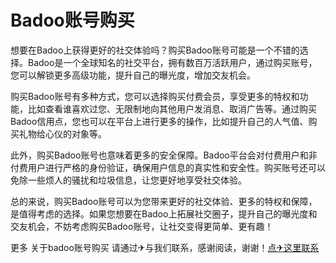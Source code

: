 # Badoo账号购买

想要在Badoo上获得更好的社交体验吗？购买Badoo账号可能是一个不错的选择。Badoo是一个全球知名的社交平台，拥有数百万活跃用户，通过购买账号，您可以解锁更多高级功能，提升自己的曝光度，增加交友机会。

购买Badoo账号有多种方式，您可以选择购买付费会员，享受更多的特权和功能，比如查看谁喜欢过您、无限制地向其他用户发消息、取消广告等。通过购买Badoo信用点，您也可以在平台上进行更多的操作，比如提升自己的人气值、购买礼物给心仪的对象等。

此外，购买Badoo账号也意味着更多的安全保障。Badoo平台会对付费用户和非付费用户进行严格的身份验证，确保用户信息的真实性和安全性。购买账号还可以免除一些烦人的骚扰和垃圾信息，让您更好地享受社交体验。

总的来说，购买Badoo账号可以为您带来更好的社交体验、更多的特权和保障，是值得考虑的选择。如果您想要在Badoo上拓展社交圈子，提升自己的曝光度和交友机会，不妨考虑购买Badoo账号，让社交变得更简单、更有趣！

更多 关于badoo账号购买 请通过✈与我们联系，感谢阅读，谢谢！[点✈这里联系](https://t.me/lianmeng09)
